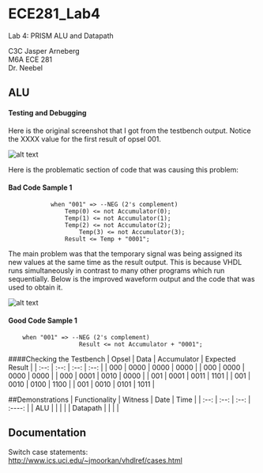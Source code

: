 ECE281_Lab4
===========

Lab 4: PRISM ALU and Datapath

C3C Jasper Arneberg  
M6A ECE 281  
Dr. Neebel  

## ALU
#### Testing and Debugging

Here is the original screenshot that I got from the testbench output. Notice the XXXX value for the first result of opsel 001.

![alt text](https://github.com/JasperArneberg/ECE281_Lab3/blob/master/alu_testbench_output_1.png?raw=true "Incorrect Waveform Output for Opsel 001")

Here is the problematic section of code that was causing this problem:

#### Bad Code Sample 1
```
			when "001" => --NEG (2's complement)
  				Temp(0) <= not Accumulator(0);
 	    		Temp(1) <= not Accumulator(1);
 		  		Temp(2) <= not Accumulator(2);
			 		Temp(3) <= not Accumulator(3);
  				Result <= Temp + "0001";
```

The main problem was that the temporary signal was being assigned its new values at the same time as the result output. This is because VHDL runs simultaneously in contrast to many other programs which run sequentially. Below is the improved waveform output and the code that was used to obtain it.

![alt text](https://github.com/JasperArneberg/ECE281_Lab3/blob/master/alu_testbench_output_2.png?raw=true "Correct Waveform Output")

#### Good Code Sample 1
```
    when "001" => --NEG (2's complement)
 					Result <= not Accumulator + "0001";
```

####Checking the Testbench
| Opsel | Data | Accumulator | Expected Result |
| :--: | :--: | :--: | :--: |
| 000 | 0000 | 0000 | 0000 |
| 000 | 0000 | 0000 | 0000 |
| 000 | 0001 | 0010 | 0000 |
| 001 | 0001 | 0011 | 1101 |
| 001 | 0010 | 0100 | 1100 |
| 001 | 0010 | 0101 | 1011 |

##Demonstrations
| Functionality | Witness | Date | Time |
| :--: | :--: | :--: | :----: |
| ALU |  | | |
| Datapath |  | | |


## Documentation
Switch case statements: http://www.ics.uci.edu/~jmoorkan/vhdlref/cases.html
